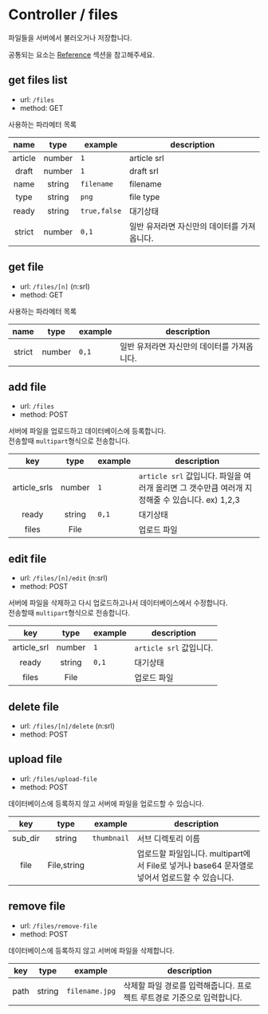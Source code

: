 # Controller / files

파일들을 서버에서 불러오거나 저장합니다.

공통되는 요소는 [Reference](https://github.com/redgoose-dev/goose-api/tree/master/controller#reference) 섹션을 참고해주세요.


## get files list
- url: `/files`
- method: GET

사용하는 파라메터 목록

| name | type | example | description |
|:---:|:---:|---|---|
| article | number | `1` | article srl |
| draft | number | `1` | draft srl |
| name | string | `filename` | filename |
| type | string | `png` | file type |
| ready | string | `true,false` | 대기상태 |
| strict | number | `0,1` | 일반 유저라면 자신만의 데이터를 가져옵니다. |


## get file
- url: `/files/[n]` (n:srl)
- method: GET

사용하는 파라메터 목록

| name | type | example | description |
|:---:|:---:|---|---|
| strict | number | `0,1` | 일반 유저라면 자신만의 데이터를 가져옵니다. |


## add file
- url: `/files`
- method: POST

서버에 파일을 업로드하고 데이터베이스에 등록합니다.  
전송할때 `multipart`형식으로 전송합니다.

| key | type | example | description |
|:---:|:---:|---|---|
| article_srls | number | `1` | `article srl` 값입니다. 파일을 여러개 올리면 그 갯수만큼 여러개 지정해줄 수 있습니다. ex) 1,2,3 |
| ready | string | `0,1` | 대기상태 |
| files | File |  | 업로드 파일 |


## edit file
- url: `/files/[n]/edit` (n:srl)
- method: POST

서버에 파일을 삭제하고 다시 업로드하고나서 데이터베이스에서 수정합니다.  
전송할때 `multipart`형식으로 전송합니다.

| key | type | example | description |
|:---:|:---:|---|---|
| article_srl | number | `1` | `article srl` 값입니다. |
| ready | string | `0,1` | 대기상태 |
| files | File |  | 업로드 파일 |


## delete file
- url: `/files/[n]/delete` (n:srl)
- method: POST


## upload file
- url: `/files/upload-file`
- method: POST

데이터베이스에 등록하지 않고 서버에 파일을 업로드할 수 있습니다.

| key | type | example | description |
|:---:|:---:|---|---|
| sub_dir | string | `thumbnail` | 서브 디렉토리 이름 |
| file | File,string | | 업로드할 파일입니다. multipart에서 File로 넣거나 base64 문자열로 넣어서 업로드할 수 있습니다. |


## remove file
- url: `/files/remove-file`
- method: POST

데이터베이스에 등록하지 않고 서버에 파일을 삭제합니다.

| key | type | example | description |
|:---:|:---:|---|---|
| path | string | `filename.jpg` | 삭제할 파일 경로를 입력해줍니다. 프로젝트 루트경로 기준으로 입력합니다. |